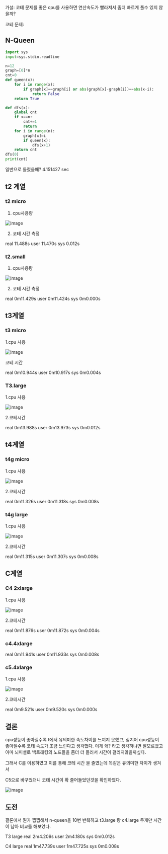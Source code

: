가설: 코테 문제를 좋은 cpu를 사용하면 연산속도가 빨라져서 좀더 빠르게 풀수 있지 않을까?

코테 문제:
## N-Queen
```python
import sys
input=sys.stdin.readline

n=12
graph=[0]*n
cnt=0
def queen(x):
    for i in range(x):
        if graph[x]==graph[i] or abs(graph[x]-graph[i])==abs(x-i):
            return False
    return True

def dfs(x):
    global cnt
    if x==n:
        cnt+=1
        return
    for i in range(n):
        graph[x]=i
        if queen(x):
            dfs(x+1)
    return cnt
dfs(0)
print(cnt)


```
일반으로 돌렸을때?
4.151427 sec







## t2 계열

### t2 micro

1. cpu사용량

![image](https://github.com/lemonticsoul/git22/assets/127959482/7c124143-e588-44dc-9141-cfea7cc15d0d)


2. 코테 시간 측정

real    11.488s
user   11.470s
sys     0.012s

### t2.small

1. cpu사용량

![image](https://github.com/lemonticsoul/git22/assets/127959482/6cf412b9-5f1d-4057-a9e7-c147550f80f5)

2. 코테 시간 측정

real    0m11.429s
user    0m11.424s
sys     0m0.000s



## t3계열

### t3 micro

1.cpu 사용


![image](https://github.com/lemonticsoul/git22/assets/127959482/2c121b4e-5d2f-4cf6-abba-23fc48bf0e4c)

코테 시간

real    0m10.944s
user    0m10.917s
sys     0m0.004s


### T3.large

1.cpu 사용


![image](https://github.com/lemonticsoul/git22/assets/127959482/2fe79c61-9e27-48a0-8919-5874dacb6c63)

2.코테시간

real    0m13.988s
user    0m13.973s
sys     0m0.012s





## t4계열

### t4g micro

1.cpu 사용

![image](https://github.com/lemonticsoul/git22/assets/127959482/356e9839-ac1e-4110-ae2c-675a5adbdbfe)

2.코테시간

real    0m11.326s
user    0m11.318s
sys     0m0.008s

### t4g large

1.cpu 사용

![image](https://github.com/lemonticsoul/git22/assets/127959482/fd3b5349-e582-4961-936e-422ad6406a65)

2.코테시간

real    0m11.315s
user    0m11.307s
sys     0m0.008s




## C계열

### C4 2xlarge

1.cpu 사용

![image](https://github.com/lemonticsoul/git22/assets/127959482/5a1258aa-8289-46d6-962f-1f73d2e18829)

2.코테시간

real    0m11.876s
user    0m11.872s
sys     0m0.004s

### c4.4xlarge

real    0m11.941s
user    0m11.933s
sys     0m0.008s

### c5.4xlarge

1.cpu 사용

![image](https://github.com/lemonticsoul/git22/assets/127959482/07a3168a-b983-41b9-84c3-3983730efd16)


2.코테시간

real    0m9.521s
user    0m9.520s
sys     0m0.000s

## 결론

cpu성능이 좋아질수록 t에서 유의미한 속도차이를 느끼지 못했고,
심지어 cpu성능이 좋아질수록 코테 속도가 조금 느린다고 생각했다.
이게 왜? 라고 생각하냐면 잘모르겠고 아마 뇌피셜로 백트래킹의 노드들을 좀더 더 들러서 시간이 걸리지않을까싶다.

그래서 C를 이용하였고 이를 통해 코테 시간 을 줄였는데 똑같은 유의미한 차이가 생겨서

C5으로 바꾸었더니 코테 시간이 확 줄어들었던것을 확인하였다.

![image](https://github.com/lemonticsoul/git22/assets/127959482/36eea0d7-7528-4a4a-a3d4-e2127a7d0593)



## 도전

결론에서 뭔가 찝찝해서 n-queen을 10번 반복하고 
t3.large 랑 c4.large 두개만 시간이 남아 비교를 해보았다.

T3 large
real   2m4.209s
user   2m4.180s
sys    0m0.012s

C4 large
real   1m47.739s
user   1m47.725s
sys    0m0.008s





